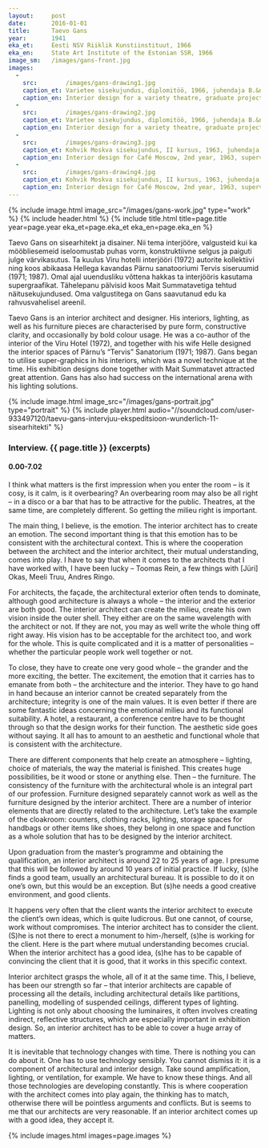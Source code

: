 ```yaml
---
layout: 	post
date:   	2016-01-01
title:  	Taevo Gans
year:		1941
eka_et:		Eesti NSV Riiklik Kunstiinstituut, 1966
eka_en:		State Art Institute of the Estonian SSR, 1966
image_sm:	/images/gans-front.jpg
images:
  -
    src: 		/images/gans-drawing1.jpg
    caption_et:	Varietee sisekujundus, diplomitöö, 1966, juhendaja B.&nbsp;Tomberg, perspektiivvaade
    caption_en: Interior design for a variety theatre, graduate project, 1966, supervisor B.&nbsp;Tomberg, perspective view
  -
    src: 		/images/gans-drawing2.jpg
    caption_et: Varietee sisekujundus, diplomitöö, 1966, juhendaja B.&nbsp;Tomberg, mööblikavandid
    caption_en: Interior design for a variety theatre, graduate project, 1966, supervisor B.&nbsp;Tomberg, furniture designs
  -
    src: 		/images/gans-drawing3.jpg
    caption_et: Kohvik Moskva sisekujundus, II kursus, 1963, juhendaja V.&nbsp;Tamm, valgustite ja mööblikavandid
    caption_en: Interior design for Café Moscow, 2nd year, 1963, supervisor V.&nbsp;Tamm, lighting- and furniture designs
  -
    src: 		/images/gans-drawing4.jpg
    caption_et: Kohvik Moskva sisekujundus, II kursus, 1963, juhendaja V.&nbsp;Tamm, baarimööbel
    caption_en: Interior design for Café Moscow, 2nd year, 1963, supervisor V.&nbsp;Tamm, bar furniture
---
```


{% include image.html image_src="/images/gans-work.jpg" type="work" %}
{% include header.html %}
{% include title.html title=page.title year=page.year eka_et=page.eka_et eka_en=page.eka_en %}

Taevo Gans on sisearhitekt ja disainer. Nii tema interjööre, valgusteid kui ka mööbliesemeid iseloomustab puhas vorm, konstruktiivne selgus ja paiguti julge värvikasutus. Ta kuulus Viru hotelli interjööri (1972) autorite kollektiivi ning koos abikaasa Hellega kavandas Pärnu sanatooriumi Tervis siseruumid (1971; 1987). Omal ajal uuendusliku võttena hakkas ta interjööris kasutama supergraafikat. Tähelepanu pälvisid koos Mait Summatavetiga tehtud näitusekujundused. Oma valgustitega on Gans saavutanud edu ka rahvusvahelisel areenil.

Taevo Gans is an interior architect and designer. His interiors, lighting, as well as his furniture pieces are characterised by pure form, constructive clarity, and occasionally by  bold colour usage. He was a co-author of the interior of the Viru Hotel (1972), and together with his wife Helle designed the interior spaces of Pärnu’s “Tervis” Sanatorium (1971; 1987). Gans began to utilise super-graphics in his interiors, which was a novel technique at the time. His exhibition designs done together with Mait Summatavet attracted great attention. Gans has also had success on the international arena with his lighting solutions.

{% include image.html image_src="/images/gans-portrait.jpg" type="portrait" %}
{% include player.html audio="//soundcloud.com/user-933497120/taevu-gans-intervjuu-ekspeditsioon-wunderlich-11-sisearhitekti" %}

### Interview. {{ page.title }} (excerpts)

#### 0.00-7.02

I think what matters is the first impression when you enter the room – is it cosy, is it calm, is it overbearing? An overbearing room may also be all right – in a disco or a bar that has to be attractive for the public. Theatres, at the same time, are completely different. So getting the milieu right is important.

The main thing, I believe, is the emotion. The interior architect has to create an emotion. The second important thing is that this emotion has to be consistent with the architectural context. This is where the cooperation between the architect and the interior architect, their mutual understanding, comes into play. I have to say that when it comes to the architects that I have worked with, I have been lucky – Toomas Rein, a few things with [Jüri] Okas, Meeli Truu, Andres Ringo.

For architects, the façade, the architectural exterior often tends to dominate, although good architecture is always a whole – the interior and the exterior are both good. The interior architect can create the milieu, create his own vision inside the outer shell. They either are on the same wavelength with the architect or not. If they are not, you may as well write the whole thing off right away. His vision has to be acceptable for the architect too, and work for the whole. This is quite complicated and it is a matter of personalities – whether the particular people work well together or not.

To close, they have to create one very good whole – the grander and the more exciting, the better. The excitement, the emotion that it carries has to emanate from both – the architecture and the interior. They have to go hand in hand because an interior cannot be created separately from the architecture; integrity is one of the main values. It is even better if there are some fantastic ideas concerning the emotional milieu and its functional suitability. A hotel, a restaurant, a conference centre have to be thought through so that the design works for their function. The aesthetic side goes without saying. It all has to amount to an aesthetic and functional whole that is consistent with the architecture.

There are different components that help create an atmosphere – lighting, choice of materials, the way the material is finished. This creates huge possibilities, be it wood or stone or anything else. Then – the furniture. The consistency of the furniture with the architectural whole is an integral part of our profession. Furniture designed separately cannot work as well as the furniture designed by the interior architect. There are a number of interior elements that are directly related to the architecture. Let’s take the example of the cloakroom: counters, clothing racks, lighting, storage spaces for handbags or other items like shoes, they belong in one space and function as a whole solution that has to be designed by the interior architect.

Upon graduation from the master’s programme and obtaining the qualification, an interior architect is around 22 to 25 years of age. I presume that this will be followed by around 10 years of initial practice. If lucky, (s)he finds a good team, usually an architectural bureau. It is possible to do it on one’s own, but this would be an exception. But (s)he needs a good creative environment, and good clients.

It happens very often that the client wants the interior architect to execute the client’s own ideas, which is quite ludicrous. But one cannot, of course, work without compromises. The interior architect has to consider the client. (S)he is not there to erect a monument to him-/herself, (s)he is working for the client. Here is the part where mutual understanding becomes crucial. When the interior architect has a good idea, (s)he has to be capable of convincing the client that it is good, that it works in this specific context.

Interior architect grasps the whole, all of it at the same time. This, I believe, has been our strength so far – that interior architects are capable of processing all the details, including architectural details like partitions, panelling, modelling of suspended ceilings, different types of lighting. Lighting is not only about choosing the luminaires, it often involves creating indirect, reflective structures, which are especially important in exhibition design. So, an interior architect has to be able to cover a huge array of matters.

It is inevitable that technology changes with time. There is nothing you can do about it. One has to use technology sensibly. You cannot dismiss it: it is a component of architectural and interior design. Take sound amplification, lighting, or ventilation, for example. We have to know these things. And all those technologies are developing constantly. This is where cooperation with the architect comes into play again, the thinking has to match, otherwise there will be pointless arguments and conflicts. But is seems to me that our architects are very reasonable. If an interior architect comes up with a good idea, they accept it.

{% include images.html images=page.images %}
